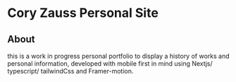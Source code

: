 # Cory Zauss Personal Site

## About
this is a work in progress personal portfolio to display a history of works and personal information, developed with mobile first in mind using Nextjs/ typescript/ tailwindCss and Framer-motion.